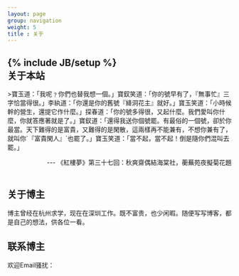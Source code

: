 ```yaml
---
layout: page
group: navigation
weight: 5
title : 关于
---
```

{% include JB/setup %}      
关于本站
---
<p/>   
>寶玉道：「我呢﹖你們也替我想一個。」寶釵笑道：「你的號早有了，『無事忙』三字恰當得很。」李紈道：「你還是你的舊號『絳洞花主』就好。」寶玉笑道：「小時候幹的營生，還提它作什麼。」探春道：「你的號多得很，又起什麼。我們愛叫你什麼，你就答應著就是了。」寶釵道：「還得我送你個號罷。有最俗的一個號，卻於你最當。天下難得的是富貴，又難得的是閑散，這兩樣再不能兼有，不想你兼有了，就叫你`『富貴閑人』`也罷了。」寶玉笑道：「當不起，當不起！倒是隨你們混叫去罷。」
    
<div style='text-align: right;'> --- 《紅樓夢》第三十七回：秋爽齋偶結海棠社，蘅蕪苑夜擬菊花題  </div>
<br/>
  
关于博主   
---
<p/>
博主曾经在杭州求学，现在在深圳工作。既不富贵，也少闲暇。随便写写博客，都是自己的想法，供各位一看。   
<br/>

联系博主   
---
<p/>   
欢迎Email骚扰：<orangeprince88@gmail.com> 
<p/>   
